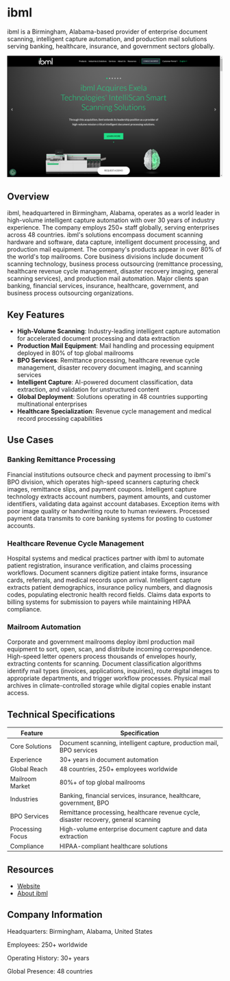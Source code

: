 # ibml

ibml is a Birmingham, Alabama-based provider of enterprise document scanning, intelligent capture automation, and production mail solutions serving banking, healthcare, insurance, and government sectors globally.

![ibml](assets\ibml.png)


## Overview

ibml, headquartered in Birmingham, Alabama, operates as a world leader in high-volume intelligent capture automation with over 30 years of industry experience. The company employs 250+ staff globally, serving enterprises across 48 countries. ibml's solutions encompass document scanning hardware and software, data capture, intelligent document processing, and production mail equipment. The company's products appear in over 80% of the world's top mailrooms. Core business divisions include document scanning technology, business process outsourcing (remittance processing, healthcare revenue cycle management, disaster recovery imaging, general scanning services), and production mail automation. Major clients span banking, financial services, insurance, healthcare, government, and business process outsourcing organizations.

## Key Features

- **High-Volume Scanning**: Industry-leading intelligent capture automation for accelerated document processing and data extraction
- **Production Mail Equipment**: Mail handling and processing equipment deployed in 80% of top global mailrooms
- **BPO Services**: Remittance processing, healthcare revenue cycle management, disaster recovery document imaging, and scanning services
- **Intelligent Capture**: AI-powered document classification, data extraction, and validation for unstructured content
- **Global Deployment**: Solutions operating in 48 countries supporting multinational enterprises
- **Healthcare Specialization**: Revenue cycle management and medical record processing capabilities

## Use Cases

### Banking Remittance Processing

Financial institutions outsource check and payment processing to ibml's BPO division, which operates high-speed scanners capturing check images, remittance slips, and payment coupons. Intelligent capture technology extracts account numbers, payment amounts, and customer identifiers, validating data against account databases. Exception items with poor image quality or handwriting route to human reviewers. Processed payment data transmits to core banking systems for posting to customer accounts.

### Healthcare Revenue Cycle Management

Hospital systems and medical practices partner with ibml to automate patient registration, insurance verification, and claims processing workflows. Document scanners digitize patient intake forms, insurance cards, referrals, and medical records upon arrival. Intelligent capture extracts patient demographics, insurance policy numbers, and diagnosis codes, populating electronic health record fields. Claims data exports to billing systems for submission to payers while maintaining HIPAA compliance.

### Mailroom Automation

Corporate and government mailrooms deploy ibml production mail equipment to sort, open, scan, and distribute incoming correspondence. High-speed letter openers process thousands of envelopes hourly, extracting contents for scanning. Document classification algorithms identify mail types (invoices, applications, inquiries), route digital images to appropriate departments, and trigger workflow processes. Physical mail archives in climate-controlled storage while digital copies enable instant access.

## Technical Specifications

| Feature | Specification |
|---------|---------------|
| Core Solutions | Document scanning, intelligent capture, production mail, BPO services |
| Experience | 30+ years in document automation |
| Global Reach | 48 countries, 250+ employees worldwide |
| Mailroom Market | 80%+ of top global mailrooms |
| Industries | Banking, financial services, insurance, healthcare, government, BPO |
| BPO Services | Remittance processing, healthcare revenue cycle, disaster recovery, general scanning |
| Processing Focus | High-volume enterprise document capture and data extraction |
| Compliance | HIPAA-compliant healthcare solutions |

## Resources

- [Website](https://www.ibml.com)
- [About ibml](https://www.ibml.com/about-us/about/)

## Company Information

Headquarters: Birmingham, Alabama, United States

Employees: 250+ worldwide

Operating History: 30+ years

Global Presence: 48 countries